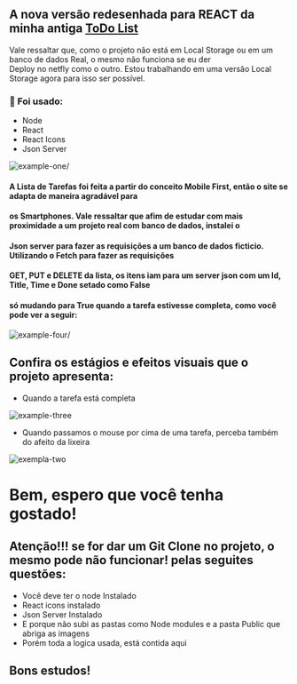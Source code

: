 ## A nova versão redesenhada para REACT da minha antiga [ToDo List](https://https://todo-g.netlify.app)
Vale ressaltar que, como o projeto não está em Local Storage ou em um banco de dados Real, o mesmo não funciona se eu der  
Deploy no netfly como o outro. Estou trabalhando em uma versão Local Storage agora para isso ser possível.
### 🔨 Foi usado:
- Node
- React 
- React Icons
- Json Server


![example-one](https://user-images.githubusercontent.com/29557719/188645138-300bc5a2-43aa-449e-b6c5-e5a6f2c30b8d.jpeg)/


#### A Lista de Tarefas foi feita a partir do conceito Mobile First, então o site se adapta de maneira agradável para 
#### os Smartphones. Vale ressaltar que afim de estudar com mais proximidade a um projeto real com banco de dados, instalei o 
#### Json server para fazer as requisições a um banco de dados ficticio. Utilizando o Fetch para fazer as requisições 
#### GET, PUT e DELETE da lista, os itens iam para um server json com um Id, Title, Time e Done setado como False
#### só mudando para True quando a tarefa estivesse completa, como você pode ver a seguir: 

![example-four](https://user-images.githubusercontent.com/29557719/188647859-af5403bf-2aab-450c-8a9a-34f3da0d9e3a.jpeg)/


## Confira os estágios e efeitos visuais que o projeto apresenta:
- Quando a tarefa está completa

![example-three](https://user-images.githubusercontent.com/29557719/188649270-91a017a4-72e2-4b0f-a202-0cef9f5d98a2.jpeg)

- Quando passamos o mouse por cima de uma tarefa, perceba também do afeito da lixeira

![exempla-two](https://user-images.githubusercontent.com/29557719/188649721-462d2a45-89e7-4b64-a838-77369576e269.jpeg)

<h1>Bem, espero que você tenha gostado!</h1>
<h2>Atenção!!! se for dar um Git Clone no projeto, o mesmo pode não funcionar! pelas seguites questões:</h2>

- Você deve ter o node Instalado
- React icons instalado
- Json Server Instalado 
- E porque não subi as pastas como Node modules e a pasta Public que abriga as imagens
- Porém toda a logica usada, está contida aqui
<h2>Bons estudos!</h2>


